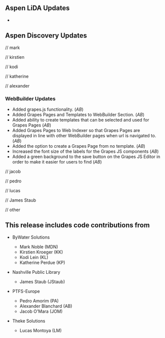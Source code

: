 ## Aspen LiDA Updates
- 

## Aspen Discovery Updates
// mark

// kirstien

// kodi

// katherine

// alexander
### WebBuilder Updates
- Added grapes.js functionality. (*AB*)
- Added Grapes Pages and Templates to WebBuilder Section. (*AB*)
- Added ability to create templates that can be selected and used for Grapes Pages (*AB*)
- Added Grapes Pages to Web Indexer so that Grapes Pages are displayed in line with other WebBuilder pages when url is navigated to. (*AB*)
- Added the option to create a Grapes Page from no template. (*AB*)
- Increased the font size of the labels for the Grapes JS components (*AB*)
- Added a green background to the save button on the Grapes JS Editor in order to make it easier for users to find (*AB*)

// jacob

// pedro

// lucas

// James Staub

// other

## This release includes code contributions from
- ByWater Solutions
  - Mark Noble (MDN)
  - Kirstien Kroeger (KK)
  - Kodi Lein (KL)
  - Katherine Perdue (KP)

- Nashville Public Library
  - James Staub (JStaub)
  
- PTFS-Europe
  - Pedro Amorim (PA)
  - Alexander Blanchard (AB)
  - Jacob O'Mara (JOM)

- Theke Solutions
  - Lucas Montoya (LM)